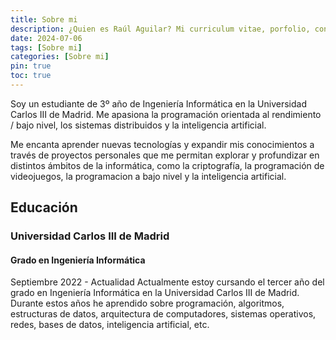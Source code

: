```yaml
---
title: Sobre mi
description: ¿Quien es Raúl Aguilar? Mi curriculum vitae, porfolio, contacto, proyectos, experiencia, habilidades, educación, certificaciones, etc.
date: 2024-07-06
tags: [Sobre mi]
categories: [Sobre mi]
pin: true
toc: true
---
```


Soy un estudiante de 3º año de Ingeniería Informática en la Universidad Carlos III de Madrid. Me apasiona la programación orientada al rendimiento / bajo nivel, los sistemas distribuidos y la inteligencia artificial.

Me encanta aprender nuevas tecnologías y expandir mis conocimientos a través de proyectos personales que me permitan explorar y profundizar en distintos ámbitos de la informática, como la criptografía, la programación de videojuegos, la programacion a bajo nivel y la inteligencia artificial.


## Educación

### Universidad Carlos III de Madrid

#### Grado en Ingeniería Informática

Septiembre 2022 - Actualidad
Actualmente estoy cursando el tercer año del grado en Ingeniería Informática en la Universidad Carlos III de Madrid. Durante estos años he aprendido sobre programación, algoritmos, estructuras de datos, arquitectura de computadores, sistemas operativos, redes, bases de datos, inteligencia artificial, etc.
